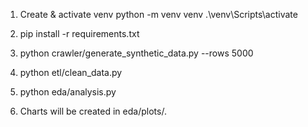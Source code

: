 
1. Create & activate venv
   python -m venv venv
   .\venv\Scripts\activate


2. pip install -r requirements.txt
   
3. python crawler/generate_synthetic_data.py --rows 5000
   
4. python etl/clean_data.py

5. python eda/analysis.py

6. Charts will be created in eda/plots/.
